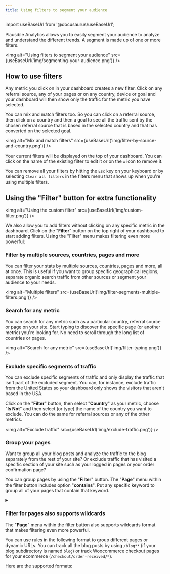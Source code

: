 ```yaml
---
title: Using filters to segment your audience
---
```


import useBaseUrl from '@docusaurus/useBaseUrl';

Plausible Analytics allows you to easily segment your audience to analyze and understand the different trends. A segment is made up of one or more filters. 

<img alt="Using filters to segment your audience" src={useBaseUrl('img/segmenting-your-audience.png')} />

## How to use filters 

Any metric you click on in your dashboard creates a new filter. Click on any referral source, any of your pages or on any country, device or goal and your dashboard will then show only the traffic for the metric you have selected.

You can mix and match filters too. So you can click on a referral source, then click on a country and then a goal to see all the traffic sent by the chosen referral source that is based in the selected country and that has converted on the selected goal.

<img alt="Mix and match filters" src={useBaseUrl('img/filter-by-source-and-country.png')} />

Your current filters will be displayed on the top of your dashboard. You can click on the name of the existing filter to edit it or on the `x` icon to remove it. 

You can remove all your filters by hitting the `Esc` key on your keyboard or by selecting `Clear all filters` in the filters menu that shows up when you're using multiple filters.

## Using the "Filter" button for extra functionality 

<img alt="Using the custom filter" src={useBaseUrl('img/custom-filter.png')} />

We also allow you to add filters without clicking on any specific metric in the dashboard. Click on the "**Filter**" button on the top right of your dashboard to start adding filters. Using the "Filter" menu makes filtering even more powerful:

### Filter by multiple sources, countries, pages and more

You can filter your stats by multiple sources, countries, pages and more, all at once. This is useful if you want to group specific geographical regions, separate organic search traffic from other sources or segment your audience to your needs.

<img alt="Multiple filters" src={useBaseUrl('img/filter-segments-multiple-filters.png')} />


### Search for any metric

You can search for any metric such as a particular country, referral source or page on your site. Start typing to discover the specific page (or another metric) you're looking for. No need to scroll through the long list of countries or pages.

<img alt="Search for any metric" src={useBaseUrl('img/filter-typing.png')} />

### Exclude specific segments of traffic

You can exclude specific segments of traffic and only display the traffic that isn't part of the excluded segment. You can, for instance, exclude traffic from the United States so your dashboard only shows the visitors that aren't based in the USA. 

Click on the "**Filter**" button, then select "**Country**" as your metric, choose "**Is Not**" and then select (or type) the name of the country you want to exclude. You can do the same for referral sources or any of the other metrics.

<img alt="Exclude traffic" src={useBaseUrl('img/exclude-traffic.png')} />

### Group your pages

Want to group all your blog posts and analyze the traffic to the blog separately from the rest of your site? Or exclude traffic that has visited a specific section of your site such as your logged in pages or your order confirmation page?

You can group pages by using the "**Filter**" button. The "**Page**" menu within the filter button includes option "**contains**". Put any specific keyword to group all of your pages that contain that keyword. 

<details>

<summary>

### Filter for pages also supports wildcards

The "**Page**" menu within the filter button also supports wildcards format that makes filtering even more powerful. 

You can use rules in the following format to group different pages or dynamic URLs. You can track all the blog posts by using `/blog**` (if your blog subdirectory is named `blog`) or track Woocommerce checkout pages for your ecommerce (`/checkout/order-received/*`). 

Here are the supported formats:

</summary>

- Asterisks (`*`) expand to any stretch (of length >=0) of the page path and can be on either end or in the middle of any entry, but **cannot** be in the place of slashes.
- Double asterisks (`**`) expand to any stretch (of length >=0) of the page path, can be on either end or in the middle of any entry, and can represent **any** characters, even slashes.

<img alt="Group pages" src={useBaseUrl('img/group-pages-filter.png')} />

You can use rules in this format to group different pages or dynamic URLs. You can track all the blog posts by using `/blog**` (if your blog subdirectory is named `blog`) or track Woocommerce checkout pages for your ecommerce (`/checkout/order-received/*`). 

See below for more examples of common use cases and how they would function.

| Input | Includes pages with a URL path of: |
| ------------- | ------------- |
| `**keyword**` | use double asterisks in front and back in the same way that you would use "contain". It finds any URL containing a specific keyword |
| `/blog**` | use this to for instance group all your blog posts |
| `/blog4` | `/blog4` and exactly `/blog4` with nothing before or after it, so not `/blog45` nor `/blog4/new` nor `/blog` |
| `/rule/*` | `/rule/<anything>`, with `<anything>` being any set of characters (length >=0), but not a forward slash - for example, both `/rule/1` as well as `/rule/general-rule-14`, but not `/rule/4/details` nor `/rules` |
| `/how-to-*` | `/how-to-<anything>` - for example, `/how-to-play` or `/how-to-succeed`, but not `how-to-/blog` |
| `/*/admin` | `/<anything>/admin` - for example, `/sites/admin`, but not `/sites/admin/page-2` nor `/sites/2/admin` nor `/admin` |
| `/*/priv/*` | `/<anything>/priv/<anything>` - for example, `/admin/priv/sites`, but not `/priv` nor `/priv/page` nor `/admin/priv` |
| `/rule/*/*` | `/rule/<anything>/<anything>` - for example, `/rule/4/new/` or `/rule/10/edit`, but not `/rule` nor `/rule/10/new/save` |
| `/wp/**` | `/wp/<anything, even slashes>` - for example, `/wp/assets/subdirectory/another/image.png` or `/wp/admin`, and everything in between, but not `/page/wp`

<br />

:::note
Would you like your grouped pages to be permanently displayed in your dashboard? You can do so by using [pageview goals](pageview-goals.md).
:::

</details>
